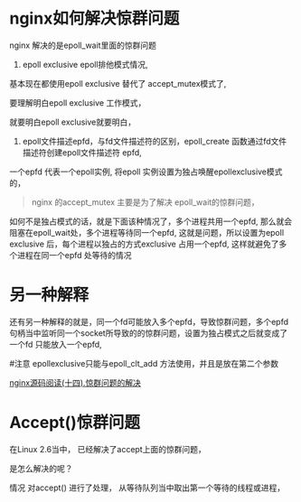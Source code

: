 # nginx如何解决惊群问题 
nginx 解决的是epoll_wait里面的惊群问题

1. epoll exclusive epoll排他模式情况, 

基本现在都使用epoll exclusive 替代了 accept\_mutex模式了,

要理解明白epoll exclusive 工作模式， 

就要明白epoll exclusive就要明白，
1. epoll文件描述epfd，与fd文件描述符的区别，epoll\_create 函数通过fd文件描述符创建epoll文件描述符 epfd,  
 

一个epfd 代表一个epoll实例,  将epoll 实例设置为独占唤醒epollexclusive模式的，

>nginx 的accept\_mutex 主要是为了解决 epoll\_wait的惊群问题，

如何不是独占模式的话，就是下面该种情况了，多个进程共用一个epfd, 那么就会阻塞在epoll\_wait处，多个进程等待同一个epfd, 这就是问题，所以设置为epoll exclusive 后，每个进程以独占的方式exclusive 占用一个epfd, 这样就避免了多个进程在同一个epfd 处等待的情况



# 另一种解释

还有另一种解释的就是，同一个fd可能放入多个epfd，导致惊群问题，多个epfd句柄当中监听同一个socket所导致的的惊群问题，设置为独占模式之后就变成了 一个fd 只能放入一个epfd,




#注意
epollexclusive只能与epoll_clt_add 方法使用，并且是放在第二个参数





[nginx源码阅读(十四).惊群问题的解决](https://blog.csdn.net/move_now/article/details/78509211)

 

# Accept()惊群问题

在Linux 2.6当中， 已经解决了accept上面的惊群问题， 

是怎么解决的呢？

情况 对accept() 进行了处理， 从等待队列当中取出第一个等待的线程或进程，

